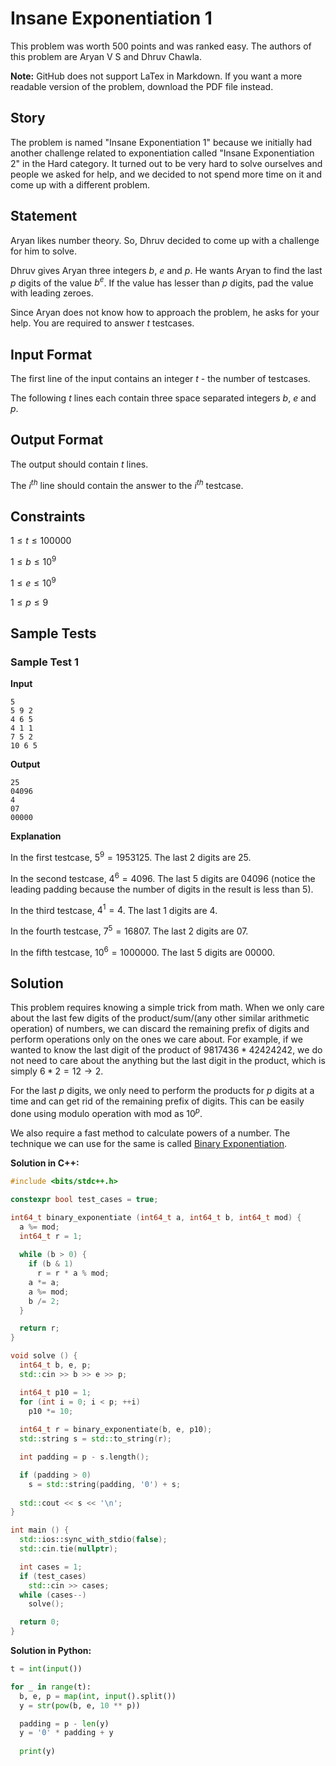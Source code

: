# Insane Exponentiation 1

This problem was worth $500$ points and was ranked easy. The authors of this problem are Aryan V S and Dhruv Chawla.

**Note:** GitHub does not support LaTex in Markdown. If you want a more readable version of the problem, download the PDF file instead.



## Story

The problem is named "Insane Exponentiation 1" because we initially had another challenge related to exponentiation called "Insane Exponentiation 2" in the Hard category. It turned out to be very hard to solve ourselves and people we asked for help, and we decided to not spend more time on it and come up with a different problem.



## Statement

Aryan likes number theory. So, Dhruv decided to come up with a challenge for him to solve.

Dhruv gives Aryan three integers $b$, $e$ and $p$. He wants Aryan to find the last $p$ digits of the value $b^e$. If the value has lesser than $p$ digits, pad the value with leading zeroes.

Since Aryan does not know how to approach the problem, he asks for your help. You are required to answer $t$ testcases.



## Input Format

The first line of the input contains an integer $t$ - the number of testcases.

The following $t$ lines each contain three space separated integers $b$, $e$ and $p$.



## Output Format

The output should contain $t$ lines.

The $i^{th}$ line should contain the answer to the $i^{th}$ testcase.



## Constraints

$1 \le t \le 100000$

$1 \le b \le 10^9$

$1 \le e \le 10^9$

$1 \le p \le 9$



## Sample Tests

### Sample Test 1

**Input**

```
5
5 9 2
4 6 5
4 1 1
7 5 2
10 6 5
```

**Output**

```
25
04096
4
07
00000
```

**Explanation**

In the first testcase, $5^9 = 1953125$. The last $2$ digits are $25$.

In the second testcase, $4^6 = 4096$. The last $5$ digits are $04096$ (notice the leading padding because the number of digits in the result is less than $5$).

In the third testcase, $4^1 = 4$. The last $1$ digits are $4$.

In the fourth testcase, $7^5 = 16807$. The last $2$ digits are $07$.

In the fifth testcase, $10^6 = 1000000$. The last $5$ digits are $00000$.



## Solution

This problem requires knowing a simple trick from math. When we only care about the last few digits of the product/sum/(any other similar arithmetic operation) of numbers, we can discard the remaining prefix of digits and perform operations only on the ones we care about. For example, if we wanted to know the last digit of the product of $9817436 * 42424242$, we do not need to care about the anything but the last digit in the product, which is simply $6 * 2 = 12 \rightarrow 2$.

For the last $p$ digits, we only need to perform the products for $p$ digits at a time and can get rid of the remaining prefix of digits. This can be easily done using modulo operation with mod as $10^p$.

We also require a fast method to calculate powers of a number. The technique we can use for the same is called [Binary Exponentiation](https://cp-algorithms.com/algebra/binary-exp.html).

**Solution in C++:**

```cpp
#include <bits/stdc++.h>

constexpr bool test_cases = true;

int64_t binary_exponentiate (int64_t a, int64_t b, int64_t mod) {
  a %= mod;
  int64_t r = 1;
  
  while (b > 0) {
    if (b & 1)
      r = r * a % mod;
    a *= a;
    a %= mod;
    b /= 2;
  }

  return r;
}

void solve () {
  int64_t b, e, p;
  std::cin >> b >> e >> p;

  int64_t p10 = 1;
  for (int i = 0; i < p; ++i)
    p10 *= 10;
  
  int64_t r = binary_exponentiate(b, e, p10);
  std::string s = std::to_string(r);

  int padding = p - s.length();

  if (padding > 0)
    s = std::string(padding, '0') + s;
  
  std::cout << s << '\n';
}

int main () {
  std::ios::sync_with_stdio(false);
  std::cin.tie(nullptr);

  int cases = 1;
  if (test_cases)
    std::cin >> cases;
  while (cases--)
    solve();

  return 0;
}
```

**Solution in Python:**

```python
t = int(input())

for _ in range(t):
  b, e, p = map(int, input().split())
  y = str(pow(b, e, 10 ** p))

  padding = p - len(y)
  y = '0' * padding + y
  
  print(y)
```
